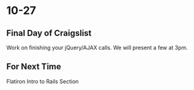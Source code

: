 # 10-27

## Final Day of Craigslist
Work on finishing your jQuery/AJAX calls. We will present a few at 3pm.



## For Next Time
Flatiron Intro to Rails Section
